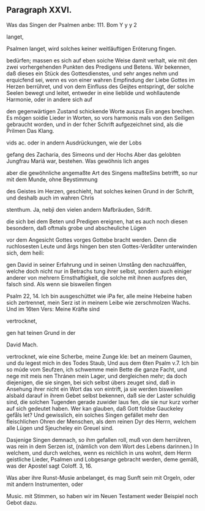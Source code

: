 
<!-- Seite 563 -->
Paragraph XXVI.
---------------

Was das Singen der Psalmen anbe: 111. Bom Y y y 2

langet,

<!-- Seite 564 -->


Psalmen langet, wird solches keiner weitläuftigen Eróterung fingen.

bedürfen; massen es sich auf eben soiche Weise damit verhalt, wie mit den zwei vorhergehenden Punkten des Predigens und Betens. Wir bekennen, daß dieses ein Stück des Gottesdienstes, und sehr anges nehm und erquicfend sei, wenn es von einer wahren Empfindung der Liebe Gottes im Herzen berrühret, und von dem Einfluss des Geijtes entspringt, der solche Seelen bewegt und leitet, entweder in eine lieblide und wohllautende Harmonie, oder in andere sich auf

den gegenwärtigen Zustand schickende Worte auszus Ein anges brechen. Es mögen soidie Lieder in Worten, so vors harmonis mals von den Seiligen gebraucht worden, und in der fcher Schrift aufgezeichnet sind, als die Prilmen Das Klang.

vids ac. oder in andern Ausdrückungen, wie der Lobs

gefang des Zacharia, des Simeons und der Hochs Aber das gelobten Jungfrau Mariả war, bestehen. Was gewöhnis lich anges

aber die gewöhnliche angemaßte Art des Singens maßteSins betrifft, so nur mit dem Munde, ohne Beystimmung

des Geistes im Herzen, geschieht, hat solches keinen Grund in der Schrift, und deshalb auch im wahren Chris

stenthum. Ja, nebji den vielen andern Mafbräuden, Sdrift.

die sich bei dem Beten und Predigen ereignen, hat es auch noch diesen besondern, daß oftmals grobe und abscheuliche Lügen

vor dem Angesicht Gottes vorges Gottebe bracht werden. Denn die ruchlosesten Leute und årgs hingen ben sten Gottes-Veråditer unterwinden sich, dem heili:

gen David in seiner Erfahrung und in seinen Umstång den nachzuáffen, welche doch nicht nur in Betrachs tung ihrer selbst, sondern auch einiger anderer von mehrern Ernsthaftigkeit, die solche mit ihnen ausfpres den, falsch sind. Als wenn sie bisweilen fingen

Psalm 22, 14. Ich bin ausgeschüttet wie iPa fer, alle meine Hebeine haben sich zertrennet, mein Serz ist in meinem Leibe wie zerschmolzen Wachs. Und im 16ten Vers: Meine Kräfte sind

vertrocknet,

gen hat teinen Grund in der

David
Mach.

<!-- Seite 565 -->

vertrocknet, wie eine Scherbe, meine Zunge kle:
bet an meinem Gaumen, und du legest mich in
des Todes Staub, Und aus dem 6ten Psalm v.7.
Ich bin so múde vom Seufzen, ich schwemme
mein Bette die ganze Facht, und nege mit meis
nen Thránen mein Lager, und dergleichen mehr;
da doch diejenigen, die sie singen, bei sich selbst úbers
zeuget sind, daß in Ansehung ihrer nicht ein Wort das
von eintrift, ja sie werden bisweilen alsbald darauf
in ihrem Gebet selbst bekennen, daß sie der Laster
schuldig sind, die solchen Tugenden gerade zuwider laus
fen, die sie nur kurz vorher auf sich gedeutet haben.
Wer kan glauben, daß Gott foldse Gauckeley gefåls
let? Und gewisslich, ein solches Singen gefállet mehr
den fleischlichen Ohren der Menschen, als dem reinen
Dyr des Herrn, welchem alle Lügen und Sjeucheley
ein Greuel sind.

  Dasjenige Singen demnach, so ihm gefallen roll,
muß von dem herrühren, was rein in dem Serzen ist,
(nämlich von dem Wort des Lebens darinnen.) In
welchem, und durch welches, wenn es reichlich in uns
wohnt, dem Herrn geistliche Lieder, Psalmen und
Lobgesange gebracht werden, deme gemäß, was der
Apostel sagt Coloff. 3, 16.

Was aber ihre Runst-Musie anbelanget, és mag Sunft sein mit Orgeln, oder mit andern Instrumenten, oder

Music. mit Stimmen, so haben wir im Neuen Testament weder Beispiel noch Gebot dazu.
